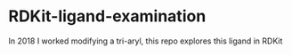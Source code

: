 # RDKit-ligand-examination
In 2018 I worked modifying a tri-aryl, this repo explores this ligand in RDKit
